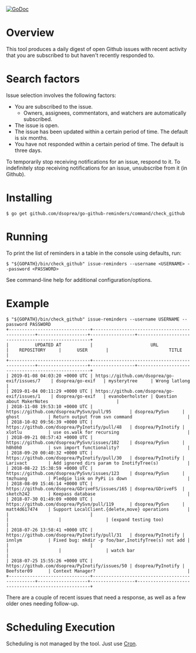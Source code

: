 [![GoDoc](https://godoc.org/github.com/dsoprea/go-github-reminders?status.svg)](https://godoc.org/github.com/dsoprea/go-github-reminders)


# Overview

This tool produces a daily digest of open Github issues with recent activity that you are subscribed to but haven't recently responded to.


# Search factors

Issue selection involves the following factors:

- You are subscribed to the issue. 
  - Owners, assignees, commentators, and watchers are automatically subscribed.
- The issue is open.
- The issue has been updated within a certain period of time. The default is six months.
- You have not responded within a certain period of time. The default is three days.

To temporarily stop receiving notifications for an issue, respond to it. To indefinitely stop receiving notifications for an issue, unsubscribe from it (in Github).


# Installing

```
$ go get github.com/dsoprea/go-github-reminders/command/check_github
```


# Running

To print the list of reminders in a table in the console using defaults, run:

```
$ "${GOPATH}/bin/check_github" issue-reminders --username <USERNAME> --password <PASSWORD>
```

See command-line help for additional configuration/options.


# Example

```
$ "${GOPATH}/bin/check_github" issue-reminders --username USERNAME --password PASSWORD
+-------------------------------+------------------------------------------------+-------------------+-----------------+----------------------------------------------------+
|          UPDATED AT           |                      URL                       |    REPOSITORY     |      USER       |                       TITLE                        |
+-------------------------------+------------------------------------------------+-------------------+-----------------+----------------------------------------------------+
| 2019-01-08 04:03:20 +0000 UTC | https://github.com/dsoprea/go-exif/issues/7    | dsoprea/go-exif   | mysterytree     | Wrong latlong                                      |
| 2019-01-04 00:11:29 +0000 UTC | https://github.com/dsoprea/go-exif/issues/1    | dsoprea/go-exif   | evanoberholster | Question about MakerNotes                          |
| 2018-11-08 19:53:10 +0000 UTC | https://github.com/dsoprea/PySvn/pull/95       | dsoprea/PySvn     | ghost           | Return output from svn command                     |
| 2018-10-02 09:56:39 +0000 UTC | https://github.com/dsoprea/PyInotify/pull/48   | dsoprea/PyInotify | xlotlu          | use os.walk for recursing                          |
| 2018-09-21 08:57:43 +0000 UTC | https://github.com/dsoprea/PySvn/issues/102    | dsoprea/PySvn     | h0h0h0          | svn import functionality?                          |
| 2018-09-20 00:40:32 +0000 UTC | https://github.com/dsoprea/PyInotify/pull/30   | dsoprea/PyInotify | Larivact        | Add ignored_dirs param to InotifyTree(s)           |
| 2018-08-22 15:38:59 +0000 UTC | https://github.com/dsoprea/PySvn/issues/123    | dsoprea/PySvn     | tmzhuang        | Pledgie link on PyPi is down                       |
| 2018-08-09 15:46:14 +0000 UTC | https://github.com/dsoprea/GDriveFS/issues/165 | dsoprea/GDriveFS  | sketch242       | Keepass database                                   |
| 2018-07-30 01:49:09 +0000 UTC | https://github.com/dsoprea/PySvn/pull/119      | dsoprea/PySvn     | matt4d617474    | Support LocalClient.{delete,move} operations       |
|                               |                                                |                   |                 | (expand testing too)                               |
| 2018-07-26 13:58:41 +0000 UTC | https://github.com/dsoprea/PyInotify/pull/31   | dsoprea/PyInotify | innlym          | Fixed bug: mkdir -p foo/bar,InotifyTree(s) not add |
|                               |                                                |                   |                 | watch bar                                          |
| 2018-07-25 15:55:26 +0000 UTC | https://github.com/dsoprea/PyInotify/issues/50 | dsoprea/PyInotify | Beefster09      | Context Manager?                                   |
+-------------------------------+------------------------------------------------+-------------------+-----------------+----------------------------------------------------+
```

There are a couple of recent issues that need a response, as well as a few older ones needing follow-up.


# Scheduling Execution

Scheduling is not managed by the tool. Just use [Cron](https://en.wikipedia.org/wiki/Cron).
